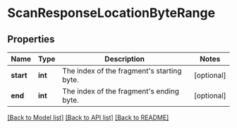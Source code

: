 # ScanResponseLocationByteRange

## Properties
Name | Type | Description | Notes
------------ | ------------- | ------------- | -------------
**start** | **int** | The index of the fragment&#39;s starting byte. | [optional] 
**end** | **int** | The index of the fragment&#39;s ending byte. | [optional] 

[[Back to Model list]](../README.md#documentation-for-models) [[Back to API list]](../README.md#documentation-for-api-endpoints) [[Back to README]](../README.md)


